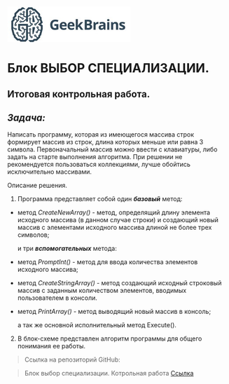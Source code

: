 ![geekBr](geekBr.jpg) 

# Блок ВЫБОР СПЕЦИАЛИЗАЦИИ.
## Итоговая контрольная работа.

## ***Задача:***
Написать программу, которая из имеющегося массива строк формирует массив из строк, длина которых меньше или равна 3 символа. Первоначальный массив можно ввести с клавиатуры, либо задать на старте выполнения алгоритма. При решении не рекомендуется пользоваться коллекциями, лучше обойтись исключительно массивами.

Описание решения.

1. Программа представляет собой один ***базовый*** метод:
* метод *CreateNewArray()* - метод, определящий длину элемента исходного массива (в данном случае строки) и создающий новый массив с элементами исходного массива длиной не более трех символов;

    и три ***вспомогательных*** метода:

* метод *PromptInt()* - метод для ввода количества элементов исходного массива;
* метод *CreateStringArray()* - метод создающий исходный строковый массив с заданным количеством элементов, вводимых пользователем в консоли. 
* метод *PrintArray()* - метод выводящий новый массив в консоль;

    а так же основной исполнительный метод Execute().


2. В блок-схеме представлен алгоритм программы  для общего понимания ее работы. 
          

>Ссылка на репозиторий GitHub:

> Блок выбор специализации. Котрольная работа [Ссылка]([https://github.com/jngvarr/first-quaters-final-project](https://github.com/jngvarr/firtQuaterTestWork))

